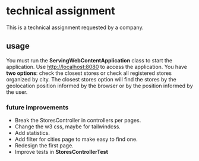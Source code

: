 # technical assignment
This is a technical assignment requested by a company.

## usage
You must run the **ServingWebContentApplication** class to start the application. Use <http://localhost:8080> to access the application.
You have **two options**: check the closest stores or check all registered stores organized by city.
The closest stores option will find the stores by the geolocation position informed by the browser or by the position informed by the user.

### future improvements
* Break the StoresController in controllers per pages.
* Change the w3 css, maybe for tailwindcss.
* Add statistics.
* Add filter for cities page to make easy to find one.
* Redesign the first page.
* Improve tests in **StoresControllerTest**